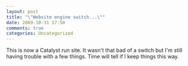 ```yaml
---
layout: post
title: "\"Website engine switch...\""
date: 2009-10-31 17:50
comments: true
categories: Uncategorized
---
```

This is now a Catalyst run site. It wasn't that bad of a switch but I'm still having trouble with a few things. Time will tell if I keep things this way.
